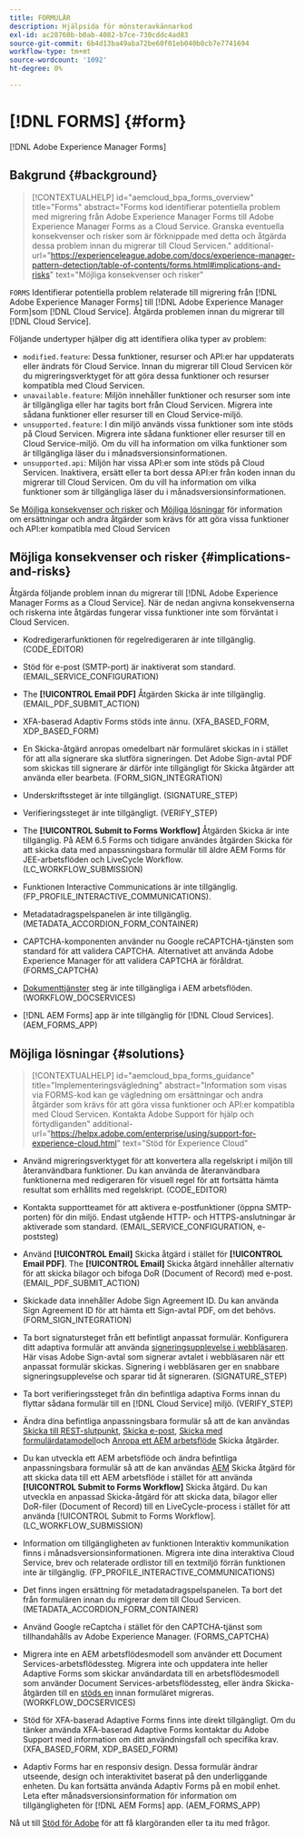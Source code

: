 ```yaml
---
title: FORMULÄR
description: Hjälpsida för mönsteravkännarkod
exl-id: ac28760b-b0ab-4082-b7ce-730cddc4ad83
source-git-commit: 6b4d13ba49aba72be60f01eb040b0cb7e7741694
workflow-type: tm+mt
source-wordcount: '1092'
ht-degree: 0%

---
```


# [!DNL FORMS] {#form}

[!DNL Adobe Experience Manager Forms]

## Bakgrund {#background}

>[!CONTEXTUALHELP]
>id="aemcloud_bpa_forms_overview"
>title="Forms"
>abstract="Forms kod identifierar potentiella problem med migrering från Adobe Experience Manager Forms till Adobe Experience Manager Forms as a Cloud Service. Granska eventuella konsekvenser och risker som är förknippade med detta och åtgärda dessa problem innan du migrerar till Cloud Servicen."
>additional-url="https://experienceleague.adobe.com/docs/experience-manager-pattern-detection/table-of-contents/forms.html#implications-and-risks" text="Möjliga konsekvenser och risker"

`FORMS` Identifierar potentiella problem relaterade till migrering från [!DNL Adobe Experience Manager Forms] till [!DNL Adobe Experience Manager Form]som [!DNL Cloud Service]. Åtgärda problemen innan du migrerar till [!DNL Cloud Service].

Följande undertyper hjälper dig att identifiera olika typer av problem:

* `modified.feature`: Dessa funktioner, resurser och API:er har uppdaterats eller ändrats för Cloud Service. Innan du migrerar till Cloud Servicen kör du migreringsverktyget för att göra dessa funktioner och resurser kompatibla med Cloud Servicen.
* `unavailable.feature`: Miljön innehåller funktioner och resurser som inte är tillgängliga eller har tagits bort från Cloud Servicen. Migrera inte sådana funktioner eller resurser till en Cloud Service-miljö.
* `unsupported.feature`: I din miljö används vissa funktioner som inte stöds på Cloud Servicen. Migrera inte sådana funktioner eller resurser till en Cloud Service-miljö. Om du vill ha information om vilka funktioner som är tillgängliga läser du i månadsversionsinformationen.
* `unsupported.api`: Miljön har vissa API:er som inte stöds på Cloud Servicen. Inaktivera, ersätt eller ta bort dessa API:er från koden innan du migrerar till Cloud Servicen. Om du vill ha information om vilka funktioner som är tillgängliga läser du i månadsversionsinformationen.

Se [Möjliga konsekvenser och risker](#implications-and-risks) och [Möjliga lösningar](#solutions) för information om ersättningar och andra åtgärder som krävs för att göra vissa funktioner och API:er kompatibla med Cloud Servicen

## Möjliga konsekvenser och risker {#implications-and-risks}

Åtgärda följande problem innan du migrerar till [!DNL Adobe Experience Manager Forms as a Cloud Service]. När de nedan angivna konsekvenserna och riskerna inte åtgärdas fungerar vissa funktioner inte som förväntat i Cloud Servicen.

* Kodredigerarfunktionen för regelredigeraren är inte tillgänglig. (CODE_EDITOR)

* Stöd för e-post (SMTP-port) är inaktiverat som standard. (EMAIL_SERVICE_CONFIGURATION)

* The **[!UICONTROL Email PDF]** Åtgärden Skicka är inte tillgänglig.(EMAIL_PDF_SUBMIT_ACTION)

* XFA-baserad Adaptiv Forms stöds inte ännu. (XFA_BASED_FORM, XDP_BASED_FORM)

* En Skicka-åtgärd anropas omedelbart när formuläret skickas in i stället för att alla signerare ska slutföra signeringen. Det Adobe Sign-avtal PDF som skickas till signerare är därför inte tillgängligt för Skicka åtgärder att använda eller bearbeta. (FORM_SIGN_INTEGRATION)

* Underskriftssteget är inte tillgängligt. (SIGNATURE_STEP)

* Verifieringssteget är inte tillgängligt. (VERIFY_STEP)

* The **[!UICONTROL Submit to Forms Workflow]** Åtgärden Skicka är inte tillgänglig. På AEM 6.5 Forms och tidigare användes åtgärden Skicka för att skicka data med anpassningsbara formulär till äldre AEM Forms för JEE-arbetsflöden och LiveCycle Workflow. (LC_WORKFLOW_SUBMISSION)

* Funktionen Interactive Communications är inte tillgänglig.  (FP_PROFILE_INTERACTIVE_COMMUNICATIONS).

* Metadatadragspelspanelen är inte tillgänglig. (METADATA_ACCORDION_FORM_CONTAINER)

* CAPTCHA-komponenten använder nu Google reCAPTCHA-tjänsten som standard för att validera CAPTCHA. Alternativet att använda Adobe Experience Manager för att validera CAPTCHA är föråldrat. (FORMS_CAPTCHA)

* [Dokumenttjänster](https://experienceleague.adobe.com/docs/experience-manager-65/forms/install-aem-forms/osgi-installation/install-configure-document-services.html?lang=en#deployment-topology) steg är inte tillgängliga i AEM arbetsflöden. (WORKFLOW_DOCSERVICES)

* [!DNL AEM Forms] app är inte tillgänglig för [!DNL Cloud Services]. (AEM_FORMS_APP)

## Möjliga lösningar {#solutions}

>[!CONTEXTUALHELP]
>id="aemcloud_bpa_forms_guidance"
>title="Implementeringsvägledning"
>abstract="Information som visas via FORMS-kod kan ge vägledning om ersättningar och andra åtgärder som krävs för att göra vissa funktioner och API:er kompatibla med Cloud Servicen. Kontakta Adobe Support för hjälp och förtydliganden"
>additional-url="https://helpx.adobe.com/enterprise/using/support-for-experience-cloud.html" text="Stöd för Experience Cloud"

* Använd migreringsverktyget för att konvertera alla regelskript i miljön till återanvändbara funktioner. Du kan använda de återanvändbara funktionerna med redigeraren för visuell regel för att fortsätta hämta resultat som erhållits med regelskript. (CODE_EDITOR)

* Kontakta supportteamet för att aktivera e-postfunktioner (öppna SMTP-porten) för din miljö. Endast utgående HTTP- och HTTPS-anslutningar är aktiverade som standard. (EMAIL_SERVICE_CONFIGURATION, e-poststeg)

* Använd **[!UICONTROL Email]** Skicka åtgärd i stället för **[!UICONTROL Email PDF]**. The **[!UICONTROL Email]** Skicka åtgärd innehåller alternativ för att skicka bilagor och bifoga DoR (Document of Record) med e-post. (EMAIL_PDF_SUBMIT_ACTION)

* Skickade data innehåller Adobe Sign Agreement ID. Du kan använda Sign Agreement ID för att hämta ett Sign-avtal PDF, om det behövs.  (FORM_SIGN_INTEGRATION)

* Ta bort signatursteget från ett befintligt anpassat formulär. Konfigurera ditt adaptiva formulär att använda [signeringsupplevelse i webbläsaren](https://medium.com/adobetech/using-adobe-sign-to-e-sign-an-adaptive-form-heres-the-best-way-to-do-it-dc3e15f9b684). Här visas Adobe Sign-avtal som signerar avtalet i webbläsaren när ett anpassat formulär skickas. Signering i webbläsaren ger en snabbare signeringsupplevelse och sparar tid åt signeraren. (SIGNATURE_STEP)

* Ta bort verifieringssteget från din befintliga adaptiva Forms innan du flyttar sådana formulär till en [!DNL Cloud Service] miljö. (VERIFY_STEP)

* Ändra dina befintliga anpassningsbara formulär så att de kan användas [Skicka till REST-slutpunkt](https://experienceleague.adobe.com/docs/experience-manager-forms-cloud-service/forms/create-an-adaptive-form/configure-submit-actions-and-metadata-submission/configuring-submit-actions.html#submit-to-rest-endpoint), [Skicka e-post](https://experienceleague.adobe.com/docs/experience-manager-forms-cloud-service/forms/create-an-adaptive-form/configure-submit-actions-and-metadata-submission/configuring-submit-actions.html#send-email), [Skicka med formulärdatamodell](https://experienceleague.adobe.com/docs/experience-manager-forms-cloud-service/forms/create-an-adaptive-form/configure-submit-actions-and-metadata-submission/configuring-submit-actions.html#submit-using-form-data-model)och [Anropa ett AEM arbetsflöde](https://experienceleague.adobe.com/docs/experience-manager-forms-cloud-service/forms/create-an-adaptive-form/configure-submit-actions-and-metadata-submission/configuring-submit-actions.html#invoke-an-aem-workflow) Skicka åtgärder.

* Du kan utveckla ett AEM arbetsflöde och ändra befintliga anpassningsbara formulär så att de kan användas [AEM](https://experienceleague.adobe.com/docs/experience-manager-forms-cloud-service/forms/create-an-adaptive-form/configure-submit-actions-and-metadata-submission/configuring-submit-actions.html#invoke-an-aem-workflow) Skicka åtgärd för att skicka data till ett AEM arbetsflöde i stället för att använda **[!UICONTROL Submit to Forms Workflow]** Skicka åtgärd. Du kan utveckla en anpassad Skicka-åtgärd för att skicka data, bilagor eller DoR-filer (Document of Record) till en LiveCycle-process i stället för att använda [!UICONTROL Submit to Forms Workflow]. (LC_WORKFLOW_SUBMISSION)

* Information om tillgängligheten av funktionen Interaktiv kommunikation finns i månadsversionsinformationen. Migrera inte dina interaktiva Cloud Service, brev och relaterade ordlistor till en textmiljö förrän funktionen inte är tillgänglig. (FP_PROFILE_INTERACTIVE_COMMUNICATIONS)

* Det finns ingen ersättning för metadatadragspelspanelen. Ta bort det från formulären innan du migrerar dem till Cloud Servicen.(METADATA_ACCORDION_FORM_CONTAINER)

* Använd Google reCaptcha i stället för den CAPTCHA-tjänst som tillhandahålls av Adobe Experience Manager. (FORMS_CAPTCHA)

* Migrera inte en AEM arbetsflödesmodell som använder ett Document Services-arbetsflödessteg. Migrera inte och uppdatera inte heller Adaptive Forms som skickar användardata till en arbetsflödesmodell som använder Document Services-arbetsflödessteg, eller ändra Skicka-åtgärden till en [stöds en](https://experienceleague.adobe.com/docs/experience-manager-forms-cloud-service/forms/create-an-adaptive-form/configure-submit-actions-and-metadata-submission/configuring-submit-actions.html) innan formuläret migreras. (WORKFLOW_DOCSERVICES)

* Stöd för XFA-baserad Adaptive Forms finns inte direkt tillgängligt. Om du tänker använda XFA-baserad Adaptive Forms kontaktar du Adobe Support med information om ditt användningsfall och specifika krav.(XFA_BASED_FORM, XDP_BASED_FORM)

* Adaptiv Forms har en responsiv design. Dessa formulär ändrar utseende, design och interaktivitet baserat på den underliggande enheten. Du kan fortsätta använda Adaptiv Forms på en mobil enhet. Leta efter månadsversionsinformation för information om tillgängligheten för [!DNL AEM Forms] app. (AEM_FORMS_APP)

Nå ut till [Stöd för Adobe](https://helpx.adobe.com/enterprise/using/support-for-experience-cloud.html) för att få klargöranden eller ta itu med frågor.
